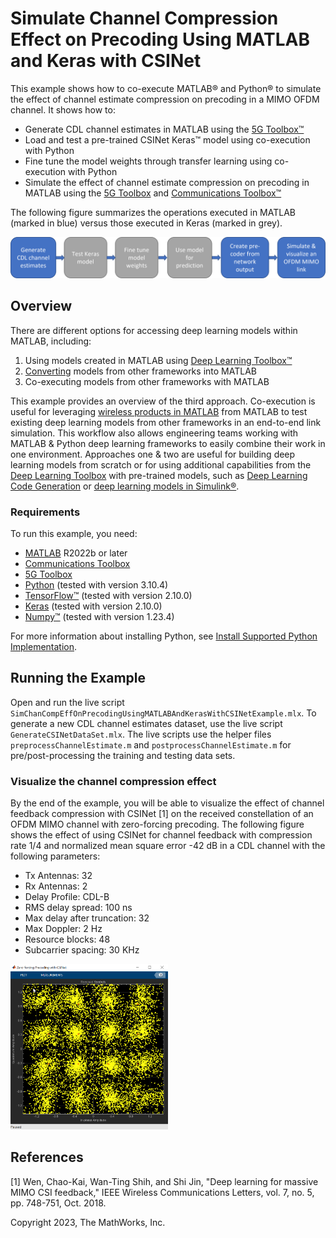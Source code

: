 # Simulate Channel Compression Effect on Precoding Using MATLAB and Keras with CSINet

This example shows how to co-execute MATLAB&reg; and Python&reg; to simulate the effect of channel estimate compression on precoding in a MIMO OFDM channel. It shows how to:
* Generate CDL channel estimates in MATLAB using the [5G Toolbox&trade;](https://www.mathworks.com/products/5g.html)
* Load and test a pre-trained CSINet Keras&trade; model using co-execution with Python
* Fine tune the model weights through transfer learning using co-execution with Python
* Simulate the effect of channel estimate compression on precoding in MATLAB using the [5G Toolbox](https://www.mathworks.com/products/5g.html) and [Communications Toolbox&trade;](https://www.mathworks.com/products/communications.html)

The following figure summarizes the operations executed in MATLAB (marked in blue) versus those executed in Keras (marked in grey).

![](images/Workflow_Coexecution.png)

## Overview

There are different options for accessing deep learning models within MATLAB, including:

1. Using models created in MATLAB using [Deep Learning Toolbox&trade;](https://www.mathworks.com/products/deep-learning.html)
2. [Converting](https://www.mathworks.com/help/deeplearning/deep-learning-import-and-export.html) models from other frameworks into MATLAB
3. Co-executing models from other frameworks with MATLAB

This example provides an overview of the third approach. Co-execution is useful for leveraging [wireless products in MATLAB](https://www.mathworks.com/solutions/wireless-communications.html) from MATLAB 
to test existing deep learning models from other frameworks in an end-to-end link simulation. 
This workflow also allows engineering teams working with MATLAB & Python deep learning frameworks to easily combine their work in one environment.
Approaches one & two are useful for building deep learning models from scratch or for using additional capabilities from the [Deep Learning Toolbox](https://www.mathworks.com/products/deep-learning.html) with pre-trained models, such as [Deep Learning Code Generation](https://www.mathworks.com/help/deeplearning/deep-learning-code-generation.html) or [deep learning models in Simulink&reg;](https://www.mathworks.com/help/deeplearning/ug/classify-images-in-simulink-with-imported-tensorflow-network.html). 

### Requirements
To run this example, you need:
- [MATLAB](http://www.mathworks.com) R2022b or later
- [Communications Toolbox](https://www.mathworks.com/products/communications.html)
- [5G Toolbox](https://www.mathworks.com/products/5g.html)
- [Python](https://www.python.org/downloads/release/python-3104/) (tested with version 3.10.4)
- [TensorFlow&trade;](https://www.tensorflow.org/) (tested with version 2.10.0)
- [Keras](https://keras.io/) (tested with version 2.10.0)
- [Numpy&trade;](https://numpy.org/) (tested with version 1.23.4)

For more information about installing Python, see [Install Supported Python Implementation](https://www.mathworks.com/help/matlab/matlab_external/install-supported-python-implementation.html).

## Running the Example
Open and run the live script `SimChanCompEffOnPrecodingUsingMATLABAndKerasWithCSINetExample.mlx`. 
To generate a new CDL channel estimates dataset, use the live script `GenerateCSINetDataSet.mlx`. 
The live scripts use the helper files `preprocessChannelEstimate.m` and `postprocessChannelEstimate.m` for pre/post-processing the training and testing data sets.

### Visualize the channel compression effect
By the end of the example, you will be able to visualize the effect of channel feedback compression with CSINet [1] on the received constellation of an OFDM MIMO channel with zero-forcing precoding.
The following figure shows the effect of using CSINet for channel feedback with compression rate 1/4 and normalized mean square error -42 dB in a CDL channel with the following parameters:
* Tx Antennas: 32
* Rx Antennas: 2
* Delay Profile: CDL-B
* RMS delay spread: 100 ns
* Max delay after truncation: 32
* Max Doppler: 2 Hz
* Resource blocks: 48 
* Subcarrier spacing: 30 KHz

<img src="images/ConstellationDiagram.png" width=50% height=50%>

## References
[1] Wen, Chao-Kai, Wan-Ting Shih, and Shi Jin, "Deep learning for massive MIMO CSI feedback," IEEE Wireless Communications Letters, vol. 7, no. 5, pp. 748-751, Oct. 2018.

Copyright 2023, The MathWorks, Inc.